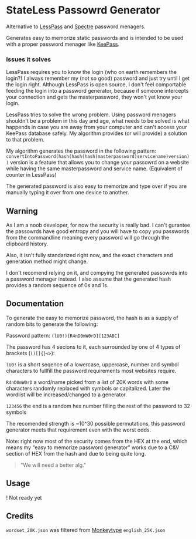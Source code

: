 # StateLess Passowrd Generator
Alternative to [LessPass](https://www.lesspass.com/#/) and [Spectre](https://spectre.app/) password menagers.

Generates easy to memorize static passwords and is intended to be used with a proper password menager like [KeePass](https://keepass.info/).

### Issues it solves
LessPass requires you to know the login (who on earth remembers the login?) I always remember my (not so good) password and just try until I get the login right. Although LessPass is open source, I don't feel comportable feeding the login into a password generator, because if someone intercepts your connection and gets the masterpassword, they won't yet know your login.

LessPass tries to solve the wrong problem. Using password menagers shouldn't be a problem in this day and age, what needs to be solved is what happends in case you are away from your computer and can't access your KeePass database safely. My algorithm provides (or will provide) a solution to that problem.

My algorithm generates the password in the following pattern: `convertIntoPassword(hash(hash(hash(masterpassword)servicename)version))` version is a feature that allows you to change your passowrd on a website while having the same masterpassword and service name. (Equivalent of counter in LessPass)

The generated password is also easy to memorize and type over if you are manually typing it over from one device to another.
 
## Warning
As I am a noob developer, for now the security is really bad. I can't gurantee the passowrds have good entropy and you will have to copy you passwords from the commandline meaning every password will go through the clipboard history.

Also, it isn't fully standarized right now, and the exact characters and generation method might change.

I don't recomend relying on it, and compying the generated passowrds into a password menager instead. I also assume that the generated hash provides a random sequence of 0s and 1s.

## Documentation

To generate the easy to memorize password, the hash is as a supply of random bits to generate the following:

Password pattern: `(lU0!){R4nD0mW0rD}[123ABC]`

The password has 4 secions to it, each surrounded by one of 4 types of brackets (`()[]{}<>`):

`lU0!` is a short seqence of a lowercase, uppercase, number and symbol characters to fullfill the password requirements most websites require.

`R4nD0mW0rD` a word/name picked from a list of 20K words with some characters randomly replaced with symbols or capitalized. Later the wordlist will be increased/changed to a generator.

`123456` the end is a random hex number filling the rest of the password to 32 symbols

The recomended strength is ~10^30 possible permutations, this password generator meets that requirement even with the worst odds.

Note: right now most of the security comes from the HEX at the end, which means my "easy to memorize password generator" works due to a C&V section of HEX from the hash and due to being quite long. 

> "We will need a better alg."

## Usage

! Not ready yet

## Credits

`wordset_20K.json` was filtered from [Monkeytype](https://github.com/monkeytypegame/monkeytype) `english_25K.json`